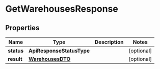 

# GetWarehousesResponse


## Properties

Name | Type | Description | Notes
------------ | ------------- | ------------- | -------------
**status** | **ApiResponseStatusType** |  |  [optional]
**result** | [**WarehousesDTO**](WarehousesDTO.md) |  |  [optional]



